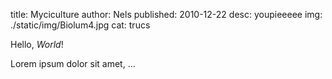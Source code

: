 title: Myciculture
author: Nels
published: 2010-12-22
desc: youpieeeee
img: ./static/img/Biolum4.jpg
cat: trucs




Hello, *World*!

Lorem ipsum dolor sit amet, …

